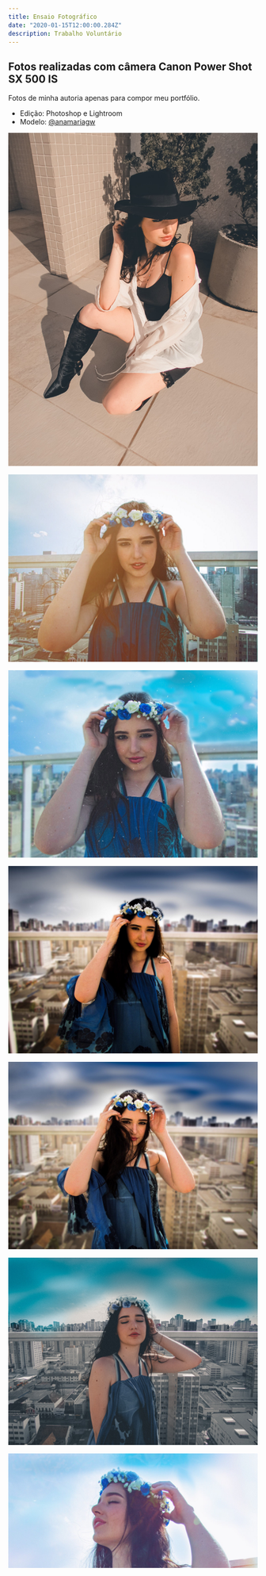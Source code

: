 ```yaml
---
title: Ensaio Fotográfico
date: "2020-01-15T12:00:00.284Z"
description: Trabalho Voluntário
---
```


## Fotos realizadas com câmera Canon Power Shot SX 500 IS

Fotos de minha autoria apenas para compor meu portfólio.

- Edição: Photoshop e Lightroom
- Modelo: [@anamariagw](https://www.instagram.com/anamariagw)

![Câmera fotográfica](./IMG_0191-min.jpg)

![Câmera fotográfica](./IMG_0241-min.jpg)

![Câmera fotográfica](./IMG_0244-min.jpg)

![Câmera fotográfica](./IMG_0245-min.jpg)

![Câmera fotográfica](./IMG_0246-min.jpg)

![Câmera fotográfica](./IMG_0246-2-min.jpg)

![Câmera fotográfica](./IMG_0227-min.jpg)
